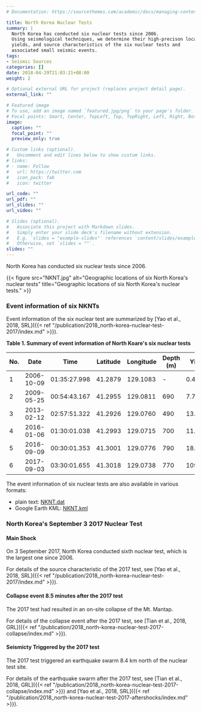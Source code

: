 ```yaml
---
# Documentation: https://sourcethemes.com/academic/docs/managing-content/

title: North Korea Nuclear Tests
summary: |
  North Korea has conducted six nuclear tests since 2006.
  Using seismological techniques, we determine their high-precison locations,
  yields, and source characteristics of the six nuclear tests and
  associated small seismic events.
tags:
- Seismic Sources
categories: []
date: 2018-04-29T21:03:21+08:00
weight: 2

# Optional external URL for project (replaces project detail page).
external_link: ""

# Featured image
# To use, add an image named `featured.jpg/png` to your page's folder.
# Focal points: Smart, Center, TopLeft, Top, TopRight, Left, Right, BottomLeft, Bottom, BottomRight.
image:
  caption: ""
  focal_point: ""
  preview_only: true

# Custom links (optional).
#   Uncomment and edit lines below to show custom links.
# links:
# - name: Follow
#   url: https://twitter.com
#   icon_pack: fab
#   icon: twitter

url_code: ""
url_pdf: ""
url_slides: ""
url_video: ""

# Slides (optional).
#   Associate this project with Markdown slides.
#   Simply enter your slide deck's filename without extension.
#   E.g. `slides = "example-slides"` references `content/slides/example-slides.md`.
#   Otherwise, set `slides = ""`.
slides: ""
---
```


North Korea has conducted six nuclear tests since 2006.

{{< figure src="NKNT.jpg" alt="Geographic locations of six North Korea's nuclear tests" title="Geographic locations of six North Korea's nuclear tests." >}}

### Event information of six NKNTs

Event information of the six nuclear test are summarized by
[Yao et al., 2018, SRL]({{< ref "/publication/2018_north-korea-nuclear-test-2017/index.md" >}}).

**Table 1. Summary of event information of North Koare's six nuclear tests**

No.| Date       | Time         | Latitude | Longitude | Depth (m) | Yield (kt)
---|------------|--------------|----------|-----------|-----------|-----------
1  | 2006-10-09	| 01:35:27.998 | 41.2879	| 129.1083  | -	        | 0.48
2  | 2009-05-25	| 00:54:43.167 | 41.2955	| 129.0811  | 690       | 7.7±2.0
3  | 2013-02-12	| 02:57:51.322 | 41.2926	| 129.0760  | 490       | 13.5±4.1
4  | 2016-01-06	| 01:30:01.038 | 41.2993	| 129.0715  | 700       | 11.4±4.4
5  | 2016-09-09	| 00:30:01.353 | 41.3001	| 129.0776  | 790       | 18.0±5.9
6  | 2017-09-03	| 03:30:01.655 | 41.3018	| 129.0738  | 770       | 109.4±48.6

The event information of six nuclear tests are also available in various formats:

- plain text: [NKNT.dat](NKNT.dat)
- Google Earth KML: [NKNT.kml](NKNT.kml)

### North Korea's September 3 2017 Nuclear Test

#### Main Shock

On 3 September 2017, North Korea conducted sixth nuclear test, which is the
largest one since 2006.

For details of the source characteristic of the 2017 test,
see [Yao et al., 2018, SRL]({{< ref "/publication/2018_north-korea-nuclear-test-2017/index.md" >}}).

#### Collapse event 8.5 minutes after the 2017 test

The 2017 test had resulted in an on-site collapse of the Mt. Mantap.

For details of the collapse event after the 2017 test,
see [Tian et al., 2018, GRL]({{< ref "/publication/2018_north-korea-nuclear-test-2017-collapse/index.md" >}}).

#### Seismicty Triggered by the 2017 test

The 2017 test triggered an earthquake swarm 8.4 km north of the nuclear test site.

For details of the earthquake swarm after the 2017 test,
see [Tian et al., 2018, GRL]({{< ref "/publication/2018_north-korea-nuclear-test-2017-collapse/index.md" >}})
and [Yao et al., 2018, SRL]({{< ref "/publication/2018_north-korea-nuclear-test-2017-aftershocks/index.md" >}}).
